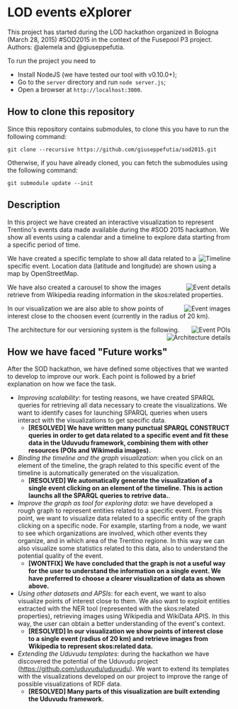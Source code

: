 # LOD events eXplorer

This project has started during the LOD hackathon organized in Bologna (March 28, 2015) #SOD2015 in the context of the Fusepool P3 project. Authors: @alemela and @giuseppefutia.

To run the project you need to
* Install NodeJS (we have tested our tool with v0.10.0+);
* Go to the ```server``` directory and run ```node server.js```;
* Open a browser at ```http://localhost:3000```.

## How to clone this repository

Since this repository contains submodules, to clone this you have to
run the following command:

    git clone --recursive https://github.com/giuseppefutia/sod2015.git

Otherwise, if you have already cloned, you can fetch the submodules using
the following command:

    git submodule update --init

## Description

In this project we have created an interactive visualization to represent Trentino's events data made available during the #SOD 2015 hackathon. We show all events using a calendar and a timeline to explore data starting from a specific period of time.


<img src="timeline.png" align="right" alt="Timeline" />


We have created a specific template to show all data related to a specific event. Location data (latitude and longitude) are shown using a map by OpenStreetMap.

<img src="event.png" align="right" alt="Event details" />

We have also created a carousel to show the images retrieve from Wikipedia reading information in the skos:related properties.

<img src="images.png" align="right" alt="Event images" />

In our visualization we are also able to show points of interest close to the choosen event (currently in the radius of 20 km).

<img src="poi.png" align="right" alt="Event POIs" />  


The architecture for our versioning system is the following.
<img src="https://cloud.githubusercontent.com/assets/9196809/8854191/0b811bd6-315f-11e5-9a34-3e7c8ee407f3.png" align="right" alt="Architecture details">  



## How we have faced "Future works"

After the SOD hackathon, we have defined some objectives that we wanted to develop to improve our work. Each point is followed by a brief explanation on how we face the task.

* *Improving scalability*: for testing reasons, we have created SPARQL queries for retrieving all data necessary to create the visualizations. We want to identify cases for launching SPARQL queries when users interact with the visualizations to get specific data.
	* **[RESOLVED] We have written many punctual SPARQL CONSTRUCT queries in order to get data related to a specific event and fit these data in the Uduvudu framework, combining them with other resources (POIs and Wikimedia images).**
* *Binding the timeline and the graph visualization*: when you click on an element of the timeline, the graph related to this specific event of the timeline is automatically generated on the visualization.
	* **[RESOLVED] We automatically generate the visualization of a single event clicking on an element of the timeline. This is action launchs all the SPARQL queries to retrive data.**.  
* *Improve the graph as tool for exploring data*: we have developed a rough graph to represent entities related to a specific event. From this point, we want to visualize data related to a specific entity of the graph clicking on a specific node. For example, starting from a node, we want to see which organizations are involved, which other events they organize, and in which area of the Trentino regione. In this way we can also visualize some statistics related to this data, also to understand the potential quality of the event.
	* **[WONTFIX] We have concluded that the graph is not a useful way for the user to understand the information on a single event. We have preferred to choose a clearer visualization of data as shown above.**
* *Using other datasets and APSIs*: for each event, we want to also visualize points of interest close to them. We also want to exploit entities extracted with the NER tool (represented with the skos:related properties), retrieving images using Wikipedia and WikiData APIS. In this way, the user can obtain a better understanding of the event's context.
	* **[RESOLVED] In our visualization we show points of interest close to a single event (radius of 20 km) and retrieve images from Wikipedia to represent skos:related data.**
* *Extending the Uduvudu templates*: during the hackathon we have discovered the potential of the Uduvudu project (https://github.com/uduvudu/uduvudu). We want to extend its templates with the visualizations developed on our project to improve the range of possible visualizations of RDF data.
	* **[RESOLVED] Many parts of this visualization are built extending the Uduvudu framework.**
